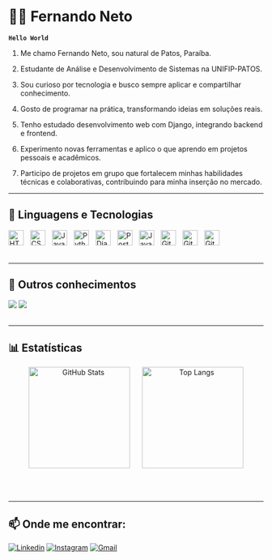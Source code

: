 # 👨‍💻 Fernando Neto

**`Hello World`**

1. Me chamo Fernando Neto, sou natural de Patos, Paraíba.

2. Estudante de Análise e Desenvolvimento de Sistemas na UNIFIP-PATOS.

3. Sou curioso por tecnologia e busco sempre aplicar e compartilhar conhecimento.

4. Gosto de programar na prática, transformando ideias em soluções reais.

5. Tenho estudado desenvolvimento web com Django, integrando backend e frontend.

6. Experimento novas ferramentas e aplico o que aprendo em projetos pessoais e acadêmicos.

7. Participo de projetos em grupo que fortalecem minhas habilidades técnicas e colaborativas, contribuindo para minha inserção no mercado.

---

## 🤖 Linguagens e Tecnologias 

<img 
    align="left" 
    alt="HTML"
    title="HTML" 
    width="30px" 
    style="padding-right: 10px;" 
    src="https://cdn.jsdelivr.net/gh/devicons/devicon@latest/icons/html5/html5-original.svg" 
/>
<img 
    align="left" 
    alt="CSS" 
    title="CSS"
    width="30px" 
    style="padding-right: 10px;" 
    src="https://cdn.jsdelivr.net/gh/devicons/devicon@latest/icons/css3/css3-original.svg" 
/>
<img 
    align="left" 
    alt="JavaScript" 
    title="JavaScript"
    width="30px" 
    style="padding-right: 10px;" 
    src="https://cdn.jsdelivr.net/gh/devicons/devicon@latest/icons/javascript/javascript-original.svg" 
/>
<img 
    align="left" 
    alt="Python" 
    title="Python"
    width="30px" 
    style="padding-right: 10px;" 
    src="https://cdn.jsdelivr.net/gh/devicons/devicon@latest/icons/python/python-original.svg" 
/>
<img 
    align="left" 
    alt="Django" 
    title="Django"
    width="30px" 
    style="padding-right: 10px;" 
    src="https://cdn.jsdelivr.net/gh/devicons/devicon@latest/icons/django/django-plain.svg" 
/>
<img 
    align="left" 
    alt="Postgresql" 
    title="Postgresql"
    width="30px" 
    style="padding-right: 10px;" 
    src="https://cdn.jsdelivr.net/gh/devicons/devicon@latest/icons/postgresql/postgresql-original.svg" 
/>
<img 
    align="left" 
    alt="Java" 
    title="Java"
    width="30px" 
    style="padding-right: 10px;" 
    src="https://cdn.jsdelivr.net/gh/devicons/devicon@latest/icons/java/java-original.svg" 
/>
<img 
    align="left" 
    alt="Git" 
    title="Git"
    width="30px" 
    style="padding-right: 10px;" 
    src="https://cdn.jsdelivr.net/gh/devicons/devicon@latest/icons/git/git-original.svg" 
/>
<img 
    align="left" 
    alt="GitHub" 
    title="GitHub"
    width="30px" 
    style="padding-right: 10px;" 
    src="https://cdn.jsdelivr.net/gh/devicons/devicon@latest/icons/github/github-original.svg" 
/>
<img 
    align="left" 
    alt="GitHub" 
    title="VSCode"
    width="30px" 
    style="padding-right: 10px;" 
    src="https://cdn.jsdelivr.net/gh/devicons/devicon@latest/icons/vscode/vscode-original-wordmark.svg" 
/>

<br /><br /><br />  <!-- Quebra para afastar do título seguinte -->

---

## 🚩 Outros conhecimentos

<section align="left">
  <img src="https://img.shields.io/badge/-Markdown-0D1117?style=for-the-badge&logo=markdown&labelColor=0D1117"/>
  <img src="https://img.shields.io/badge/Figma-F24E1E?style=for-the-badge&logo=figma&logoColor=white">
</section>

<br />

---

## 📊 Estatísticas

<section align="center">
  <p>
    <img 
      alt="GitHub Stats" 
      height="200" 
      style="margin-right: 20px;" 
      src="https://github-readme-stats.vercel.app/api?username=fernandonetoo&show_icons=true&theme=tokyonight&include_all_commits=true&locale=pt-br" 
    />
    <img 
      alt="Top Langs" 
      height="200" 
      src="https://github-readme-stats.vercel.app/api/top-langs/?username=fernandonetoo&theme=tokyonight&layout=compact&custom_title=Tecnologias&langs_count=9" 
    />
  </p>
</section>

<br /><br />

---

## 📫 Onde me encontrar:

[![Linkedin](https://img.shields.io/badge/LinkedIn-0077B5?style=for-the-badge&logo=linkedin&logoColor=white)](https://www.linkedin.com/in/devfernandoneto/)
[![Instagram](https://img.shields.io/badge/Instagram-E4405F?style=for-the-badge&logo=instagram&logoColor=white)](https://www.instagram.com/_fernandooneto/)
[![Gmail](https://img.shields.io/badge/Gmail-D14836?style=for-the-badge&logo=gmail&logoColor=white)](mailto:devfernandonetoo@gmail.com)

